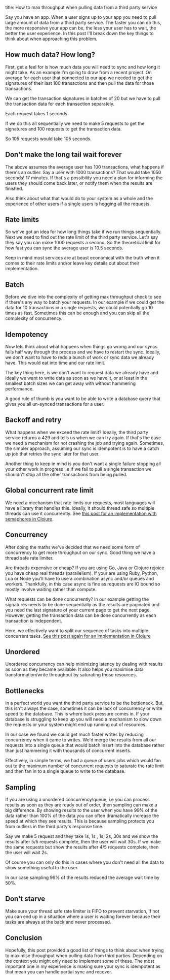 title:  How to max throughput when pulling data from a third party service

Say you have an app. When a user signs up to your app you need to pull large amount of data from a third party service. The faster you can do this, the more responsive your app can be, the less your user has to wait, the better the user experience. In this post I'll break down the key things to think about when approaching this problem.

## How much data? How long?

First, get a feel for is how much data you will need to sync and how long it might take. As an example I'm going to draw from a recent project. On average for each user that connected to our app we needed to get the signatures of their last 100 transactions and then pull the data for those transactions.

We can get the transaction signatures in batches of 20 but we have to pull the transaction data for each transaction separately. 

Each request takes 1 seconds. 

If we do this all sequentially we need to make 5 requests to get the signatures and 100 requests to get the transaction data. 

So 105 requests would take 105 seconds.

## Don't make the long tail wait forever

The above assumes the average user has 100 transactions, what happens if there's an outlier. Say a user with 1000 transactions? That would take 1050 seconds! 17 minutes. If that's a possibility you need a plan for informing the users they should come back later, or notify them when the results are finished. 

Also think about what that would do to your system as a whole and the experience of other users if a single users is hogging all the requests.

## Rate limits

So we've got an idea for how long things take if we run things sequentially. Next we need to find out the rate limit of the third party service. Let's say they say you can make 1000 requests a second. So the theoretical limit for how fast you can sync the average user is 10.5 seconds. 

Keep in mind most services are at beast economical with the truth when it comes to their rate limits and/or leave key details out about their implementation. 

## Batch

Before we dive into the complexity of getting max throughput check to see if there's any way to batch your requests. In our example if we could get the data for 10 transactions in a single requests, we could potentially go 10 times as fast. Sometimes this can be enough and you can skip all the complexity of concurrency.

## Idempotency

Now lets think about what happens when things go wrong and our syncs fails half way through the process and we have to restart the sync. Ideally, we don't want to have to redo a bunch of work or sync data we already have. This would eat into time and our rate limit. 

The key thing here, is we don't want to request data we already have and ideally we want to write data as soon as we have it, or at least in the smallest batch sizes we can get away with without hammering performance.

A good rule of thumb is you want to be able to write a database query that gives you all un-synced transactions for a user.

## Backoff and retry

What happens when we exceed the rate limit? Ideally, the third party service returns a 429 and tells us when we can try again. If that's the case we need a mechanism for not crashing the job and trying again. Sometimes, the simpler approach, assuming our sync is idempotent is to have a catch up job that retries the sync later for that user. 

Another thing to keep in mind is you don't want a single failure stopping all your other work in progress i.e if we fail to pull a single transaction we shouldn't stop all the other transactions from being pulled.

## Global concurrent rate limit

We need a mechanism that rate limits our requests, most languages will have a library that handles this. Ideally, it should thread safe so multiple threads can use it concurrently. See [this post for an implementation with semaphores in Clojure](https://andersmurphy.com/2024/05/06/clojure-managing-throughput-with-virtual-threads.html).

## Concurrency

After doing the maths we've decided that we need some form of concurrency to get more throughput on our sync. Good thing we have a thread safe rate limiter.

Are threads expensive or cheap? If you are using Go, Java or Clojure rejoice you have cheap real threads (parallelism). If your are using Ruby, Python, Lua or Node you'll have to use a combination async and/or queues and workers. Thankfully, in this case async is fine as requests are IO bound so mostly involve waiting rather than compute.

What requests can be done concurrently? In our example getting the signatures needs to be done sequentially as the results are paginated and you need the last signature of your current page to get the next page. However, getting the transaction data can be done concurrently as each transaction is independent. 

Here, we effectively want to split our sequence of tasks into multiple concurrent tasks. [See this post again for an implementation in Clojure](https://andersmurphy.com/2024/05/06/clojure-managing-throughput-with-virtual-threads.html)

## Unordered

Unordered concurrency can help minimizing latency by dealing with results as soon as they became available. It also helps you maximise data transformation/write throughput by saturating those resources. 

## Bottlenecks 

In a perfect world you want the third party service to be the bottleneck. But, this isn't always the case, sometimes it can be lack of concurrency or write speed to the database. This is where back pressure comes in. If your database is struggling to keep up you will need a mechanism to slow down the requests or your system might end up running out of resources. 

In our case we found we could get much faster writes by reducing concurrency when it came to writes. We'd merge the results from all our requests into a single queue that would batch insert into the database rather than just hammering it with thousands of concurrent inserts.

Effectively, in simple terms, we had a queue of users jobs which would fan out to the maximum number of concurrent requests to saturate the rate limit and then fan in to a single queue to write to the database. 

## Sampling

If you are using a unordered concurrency/queue, i.e you can process results as soon as they are ready out of order, then sampling can make a big difference. By showing results to the user when you have 99% of the data rather than 100% of the data you can often dramatically increase the speed at which they see results. This is because sampling protects you from outliers in the third party's response time. 

Say we make 5 request and they take 1s, 1s , 1s, 2s, 30s and we show the results after 5/5 requests complete, then the user will wait 30s. If we make the same requests but show the results after 4/5 requests complete, then the user will wait 2s.

Of course you can only do this in cases where you don't need all the data to show something useful to the user.

In our case sampling 99% of the results reduced the average wait time by 50%.

## Don't starve

Make sure your thread safe rate limiter is FIFO to prevent starvation, if not you can end up in a situation where a user is waiting forever because their tasks are always at the back and never processed. 

## Conclusion

Hopefully, this post provided a good list of things to think about when trying to maximise throughput when pulling data from third parties. Depending on the context you might only need to implement some of these. The most important one in my experience is making sure your sync is idempotent as that mean you can handle partial sync and recover.
